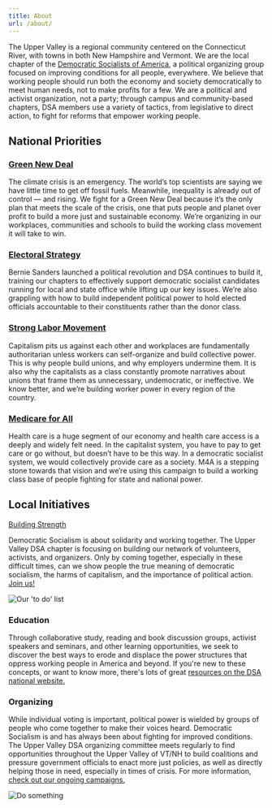 ```yaml
---
title: About
url: /about/
---
```


The Upper Valley is a regional community centered on the Connecticut River, with towns in both New Hampshire and Vermont. We are the local chapter of the [Democratic Socialists of America](www.dsausa.org), a political organizing group focused on improving conditions for all people, everywhere. We believe that working people should run both the economy and society democratically to meet human needs, not to make profits for a few. We are a political and activist organization, not a party; through campus and community-based chapters, DSA members use a variety of tactics, from legislative to direct action, to fight for reforms that empower working people.

## National Priorities

### [Green New Deal](https://ecosocialists.dsausa.org/)

The climate crisis is an emergency. The world’s top scientists are saying we have little time to get off fossil fuels. Meanwhile, inequality is already out of control — and rising. We fight for a Green New Deal because it’s the only plan that meets the scale of the crisis, one that puts people and planet over profit to build a more just and sustainable economy. We’re organizing in our workplaces, communities and schools to build the working class movement it will take to win.

### [Electoral Strategy](https://electoral.dsausa.org/)

Bernie Sanders launched a political revolution and DSA continues to build it, training our chapters to effectively support democratic socialist candidates running for local and state office while lifting up our key issues. We’re also grappling with how to build independent political power to hold elected officials accountable to their constituents rather than the donor class.

### [Strong Labor Movement](https://labor.dsausa.org/)

Capitalism pits us against each other and workplaces are fundamentally authoritarian unless workers can self-organize and build collective power. This is why people build unions, and why employers undermine them. It is also why the capitalists as a class constantly promote narratives about unions that frame them as unnecessary, undemocratic, or ineffective. We know better, and we’re building worker power in every region of the country.

### [Medicare for All](https://medicareforall.dsausa.org/)

Health care is a huge segment of our economy and health care access is a deeply and widely felt need. In the capitalist system, you have to pay to get care or go without, but doesn’t have to be this way. In a democratic socialist system, we would collectively provide care as a society. M4A is a stepping stone towards that vision and we’re using this campaign to build a working class base of people fighting for state and national power.

## Local Initiatives

[Building Strength](https://uppervalleydsa.org/contact/)

Democratic Socialism is about solidarity and working together. The Upper Valley DSA chapter is focusing on building our network of volunteers, activists, and organizers. Only by coming together, especially in these difficult times, can we show people the true meaning of democratic socialism, the harms of capitalism, and the importance of political action. [Join us!](https://uppervalleydsa.org/contact/)

![Our 'to do' list](/img/eowright.jpg)

### Education

Through collaborative study, reading and book discussion groups, activist speakers and seminars, and other learning opportunities, we seek to discover the best ways to erode and displace the power structures that oppress working people in America and beyond. If you're new to these concepts, or want to know more, there's lots of great [resources on the DSA national website. ](https://www.dsausa.org/resources/)

### Organizing

While individual voting is important, political power is wielded by groups of people who come together to make their voices heard. Democratic Socialism is and has always been about fighting for improved conditions. The Upper Valley DSA organizing committee meets regularly to find opportunities throughout the Upper Valley of VT/NH to build coalitions and pressure government officials to enact more just policies, as well as directly helping those in need, especially in times of crisis. For more information, [check out our ongoing campaigns.](https://uppervalleydsa.org/organizing/)

![Do something](/img/organize.jpg)
